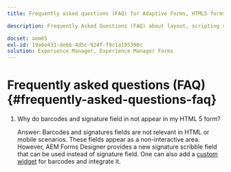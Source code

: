 ```yaml
---
title: Frequently asked questions (FAQ) for Adaptive Forms, HTML5 forms, and AEM Forms

description: Frequently Asked Questions (FAQ) about layout, scripting support, and scope of Adaptive Forms, HTML5 forms, and AEM Forms.

docset: aem65
exl-id: 19a6e431-de66-4d5c-924f-f9c1a195390c
solution: Experience Manager, Experience Manager Forms
---
```

# Frequently asked questions (FAQ) {#frequently-asked-questions-faq}

1. Why do barcodes and signature field in not appear in my HTML 5 form?

   Answer: Barcodes and signatures fields are not relevant in HTML or mobile scenarios. These fields appear as a non-interactive area. However, AEM Forms Designer provides a new signature scribble field that can be used instead of signature field. One can also add a [custom widget](../../forms/using/custom-widgets.md) for barcodes and integrate it.
